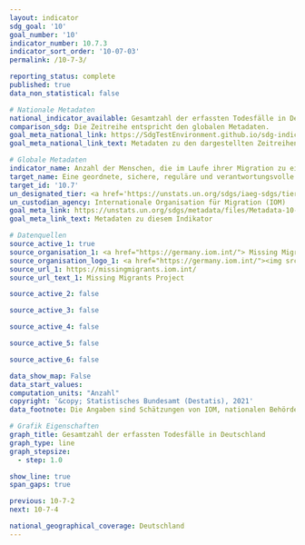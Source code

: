 ```yaml
---
layout: indicator    
sdg_goal: '10'    
goal_number: '10'    
indicator_number: 10.7.3    
indicator_sort_order: '10-07-03'    
permalink: /10-7-3/    

reporting_status: complete    
published: true    
data_non_statistical: false    

# Nationale Metadaten    
national_indicator_available: Gesamtzahl der erfassten Todesfälle in Deutschland    
comparison_sdg: Die Zeitreihe entspricht den globalen Metadaten.
goal_meta_national_link: https://SdgTestEnvironment.github.io/sdg-indicators/public/MetaDe/10.7.3.pdf    
goal_meta_national_link_text: Metadaten zu den dargestellten Zeitreihen    

# Globale Metadaten    
indicator_name: Anzahl der Menschen, die im Laufe ihrer Migration zu einem internationalen Zielort gestorben oder verschwunden sind    
target_name: Eine geordnete, sichere, reguläre und verantwortungsvolle Migration und Mobilität von Menschen erleichtern, unter anderem durch die Anwendung einer planvollen und gut gesteuerten Migrationspolitik    
target_id: '10.7'    
un_designated_tier: <a href='https://unstats.un.org/sdgs/iaeg-sdgs/tier-classification/' title='Klicken Sie hier um weitere Informationen zur UN-Tier-Klassifikation zu erhalten.'  target='_blank'>Tier I</a>    
un_custodian_agency: Internationale Organisation für Migration (IOM)    
goal_meta_link: https://unstats.un.org/sdgs/metadata/files/Metadata-10-07-03.pdf    
goal_meta_link_text: Metadaten zu diesem Indikator        

# Datenquellen
source_active_1: true
source_organisation_1: <a href="https://germany.iom.int/"> Missing Migrants Project der Internationalen Organisation für Migration (IOM) </a>
source_organisation_logo_1: <a href="https://germany.iom.int/"><img src="https://g205sdgs.github.io/sdg-indicators/public/OrgImgDe/iom.png" alt="Logo iom" style="height:60px; width:148px"/></a>
source_url_1: https://missingmigrants.iom.int/
source_url_text_1: Missing Migrants Project

source_active_2: false

source_active_3: false

source_active_4: false

source_active_5: false

source_active_6: false

data_show_map: False    
data_start_values:     
computation_units: "Anzahl"    
copyright: '&copy; Statistisches Bundesamt (Destatis), 2021'    
data_footnote: Die Angaben sind Schätzungen von IOM, nationalen Behörden und Medienquellen.    

# Grafik Eigenschaften    
graph_title: Gesamtzahl der erfassten Todesfälle in Deutschland    
graph_type: line
graph_stepsize:
  - step: 1.0    

show_line: true
span_gaps: true    

previous: 10-7-2    
next: 10-7-4    

national_geographical_coverage: Deutschland    
---
```


<span></span>
